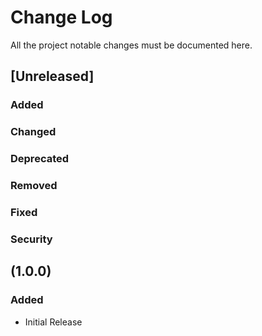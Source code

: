 # Change Log
All the project notable changes must be documented here.

## [Unreleased]
### Added
### Changed
### Deprecated
### Removed
### Fixed
### Security

## (1.0.0)
### Added
- Initial Release

